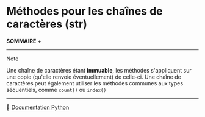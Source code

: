 # Méthodes pour les chaînes de caractères (str)

**SOMMAIRE**
+ 

---

> [!NOTE]
> Une chaîne de caractères étant **immuable**, les méthodes s'appliquent sur une copie (qu'elle renvoie éventuellement) de celle-ci.
> Une chaîne de caractères peut également utiliser les méthodes communes aux types séquentiels, comme `count()` ou `index()`

---

🔗 [Documentation Python](https://docs.python.org/fr/3.14/library/stdtypes.html#text-sequence-type-str)
